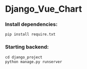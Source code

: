 # Django_Vue_Chart
### Install dependencies:
```Python 
pip install require.txt
```

### Starting backend:
```Python
cd django_project
python manage.py runserver
```
